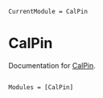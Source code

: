 ```@meta
CurrentModule = CalPin
```

# CalPin

Documentation for [CalPin](https://github.com/renilsonlisboa/CalPin.jl).

```@index
```

```@autodocs
Modules = [CalPin]
```
